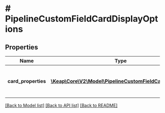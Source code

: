 # # PipelineCustomFieldCardDisplayOptions

## Properties

Name | Type | Description | Notes
------------ | ------------- | ------------- | -------------
**card_properties** | [**\Keap\Core\V2\Model\PipelineCustomFieldCardProperty[]**](PipelineCustomFieldCardProperty.md) | The properties of the card custom field. | [optional]

[[Back to Model list]](../../README.md#models) [[Back to API list]](../../README.md#endpoints) [[Back to README]](../../README.md)
